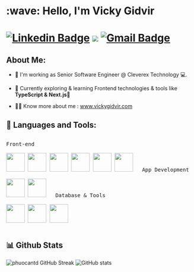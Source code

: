 <h1 align="left" id="macropower-title">:wave: Hello, I'm Vicky Gidvir </h1>

# [![Linkedin Badge](https://img.shields.io/badge/-LinkedIn-0077B5?style=for-the-badge&logo=Linkedin&logoColor=white&link=https://www.linkedin.com/in/vickygidvir/)](https://www.linkedin.com/in/vickygidvir/) [![](https://img.shields.io/badge/-@portfolio-03a57a?style=for-the-badge&labelColor=000000&logo=portfolio)](https://vickygidvir.github.io/) [![Gmail Badge](https://img.shields.io/badge/-gmail-c14438?style=for-the-badge&logo=Gmail&logoColor=white&link=mailto:vickygidvir@gmail.com)](mailto:vickygidvir@gmail.com)


## About Me:
- 🔭 I'm working as Senior Software Engineer @ Cleverex Technology 💻.

- 🌱 Currently exploring & learning Frontend technologies & tools like **TypeScript & Next.js📌**

- 👨‍💻 Know more about me : <a href="https://vickygidvir.github.io/">www.vickygidvir.com</a>

## 🚀 Languages and Tools:
<p style="display: inline-block;" >
  <kbd align="center">
    <kbd>Front-end</kbd>
    <br>
    <br>
    <img width="50px" src="https://cdn.jsdelivr.net/gh/devicons/devicon/icons/html5/html5-original.svg" /> 
    <img width="50px" src="https://cdn.jsdelivr.net/gh/devicons/devicon/icons/css3/css3-plain.svg" /> 
    <img width="50px" src="https://cdn.jsdelivr.net/gh/devicons/devicon/icons/tailwindcss/tailwindcss-original.svg" />
    <img width="50px" src="https://cdn.jsdelivr.net/gh/devicons/devicon/icons/javascript/javascript-original.svg" />
    <img width="50px" src="https://cdn.jsdelivr.net/gh/devicons/devicon/icons/react/react-original.svg" />
    <img width="50px" src="https://cdn.jsdelivr.net/gh/devicons/devicon/icons/redux/redux-original.svg" />
  </kbd>
&nbsp;&nbsp;&nbsp;
  <kbd align="center" >
    <kbd>App Development</kbd>
    <br>
    <br>
    <img width="50px" src="https://cdn.jsdelivr.net/gh/devicons/devicon/icons/flutter/flutter-original.svg" />
    <img width="50px" src="https://cdn.jsdelivr.net/gh/devicons/devicon/icons/dart/dart-original.svg" />
  </kbd>
  &nbsp;&nbsp;&nbsp;
    <kbd align="center" >
    <kbd>Database & Tools</kbd>
    <br>
    <br>
    <img width="50px" src="https://cdn.jsdelivr.net/gh/devicons/devicon/icons/mysql/mysql-original.svg" />
    <img width="50px" src="https://cdn.jsdelivr.net/gh/devicons/devicon/icons/mongodb/mongodb-original.svg" />
    <img width="50px" src="https://cdn.jsdelivr.net/gh/devicons/devicon/icons/firebase/firebase-original.svg" />
  </kbd>
  </kbd>
</p>



## 📊 Github Stats


![phuocantd GitHub Streak](https://github-readme-streak-stats.herokuapp.com/?user=vickygidvir&theme=discord_old_blurple) ![GitHub stats](https://github-readme-stats.vercel.app/api?username=vickygidvir&show_icons=true&hide_title=true&count_private=true&include_all_commits=true&count_private=true&theme=discord_old_blurple) 

